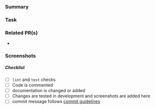 <!--
Thank you for your pull request. Please provide details and review
the requirements below.

Please provide a appropirate title to the pr. mostly it should be same as title of the task. 
Open a draft pr, if you are opening it for asking help. 

Please remove sections here if not applicable. 
-->

### Summary
<!-- Please provide a summary of the change here. -->

### Task
<!-- Please provide task/issue link. -->

### Related PR(s)
 - <!-- Please provide affected area(s) of the code/product. -->

### Screenshots
<!-- Please provide screenshots of new/affected pages/views. -->

<!-- If any breaking change add a section -->

<!-- _Please make sure to review and check all of these items:_ -->
##### Checklist
<!-- Remove items that do not apply. For completed items, change [ ] to [x]. -->

- [ ] `lint` and `test` checks
- [ ] Code is commented
- [ ] documentation is changed or added
- [ ] Changes are tested in development and screenshots are added here
- [ ] commit message follows [commit guidelines](https://www.conventionalcommits.org/)
